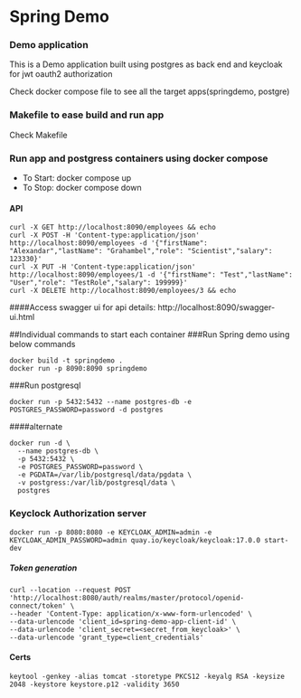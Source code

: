 # Spring Demo

### Demo application

This is a Demo application built using postgres as back end and keycloak for jwt oauth2 authorization

Check docker compose file to see all the target apps(springdemo, postgre)

### Makefile to ease build and run app

Check Makefile

### Run app and postgress containers using docker compose

* To Start: docker compose up
* To Stop: docker compose down

#### API

```
curl -X GET http://localhost:8090/employees && echo
curl -X POST -H 'Content-type:application/json' http://localhost:8090/employees -d '{"firstName": "Alexandar","lastName": "Grahambel","role": "Scientist","salary": 123330}'
curl -X PUT -H 'Content-type:application/json' http://localhost:8090/employees/1 -d '{"firstName": "Test","lastName": "User","role": "TestRole","salary": 199999}'
curl -X DELETE http://localhost:8090/employees/3 && echo
```
####Access swagger ui for api details:
http://localhost:8090/swagger-ui.html

##Individual commands to start each container
###Run Spring demo using below commands
```
docker build -t springdemo .
docker run -p 8090:8090 springdemo
```
###Run postgresql 
````
docker run -p 5432:5432 --name postgres-db -e POSTGRES_PASSWORD=password -d postgres
````
####alternate
```
docker run -d \
  --name postgres-db \
  -p 5432:5432 \
  -e POSTGRES_PASSWORD=password \
  -e PGDATA=/var/lib/postgresql/data/pgdata \
  -v postgress:/var/lib/postgresql/data \
  postgres
```

### Keyclock Authorization server

````
docker run -p 8080:8080 -e KEYCLOAK_ADMIN=admin -e KEYCLOAK_ADMIN_PASSWORD=admin quay.io/keycloak/keycloak:17.0.0 start-dev
````

##### Token generation

````
curl --location --request POST 'http://localhost:8080/auth/realms/master/protocol/openid-connect/token' \
--header 'Content-Type: application/x-www-form-urlencoded' \
--data-urlencode 'client_id=spring-demo-app-client-id' \
--data-urlencode 'client_secret=<secret_from_keycloak>' \
--data-urlencode 'grant_type=client_credentials'
````

#### Certs

```
keytool -genkey -alias tomcat -storetype PKCS12 -keyalg RSA -keysize 2048 -keystore keystore.p12 -validity 3650
```
